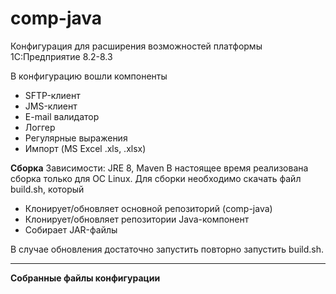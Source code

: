 # comp-java

Конфигурация для расширения возможностей платформы 1С:Предприятие 8.2-8.3

В конфигурацию вошли компоненты
<ul>
  <li>SFTP-клиент</li>
  <li>JMS-клиент</li>
  <li>E-mail валидатор</li>
  <li>Логгер</li>
  <li>Регулярные выражения</li>
  <li>Импорт (MS Excel .xls, .xlsx)</li>
</ul>

<b>Сборка</b>
Зависимости: JRE 8, Maven
В настоящее время реализована сборка только для ОС Linux.
Для сборки необходимо скачать файл build.sh, который
<ul>
  <li>Клонирует/обновляет основной репозиторий (comp-java)</li>
  <li>Клонирует/обновляет репозитории Java-компонент</li>
  <li>Собирает JAR-файлы</li>
</ul>
В случае обновления достаточно запустить повторно запустить build.sh.

<hr>
<b>Собранные файлы конфигурации</b>


